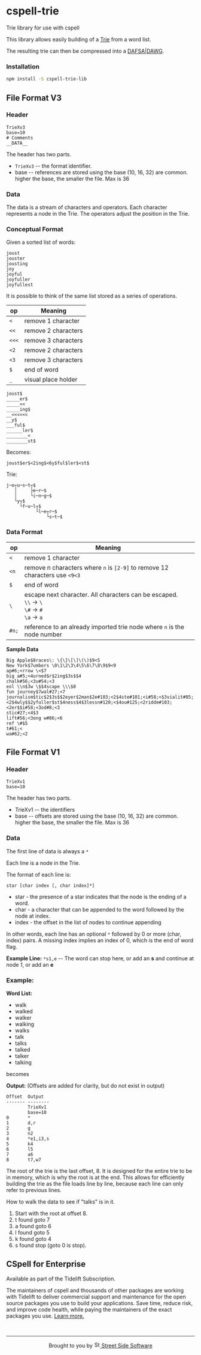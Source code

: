 # cspell-trie

Trie library for use with cspell

This library allows easily building of a [Trie](https://en.wikipedia.org/wiki/Trie)
from a word list.

The resulting trie can then be compressed into a
[DAFSA|DAWG](https://en.wikipedia.org/wiki/Deterministic_acyclic_finite_state_automaton).

### Installation

```sh
npm install -S cspell-trie-lib
```

## File Format V3

### Header

```
TrieXv3
base=10
# Comments
__DATA__
```

The header has two parts.

- `TrieXv3` -- the format identifier.
- base -- references are stored using the base (10, 16, 32) are common.
  higher the base, the smaller the file. Max is 36

### Data

The data is a stream of characters and operators. Each character represents a node in the Trie. The operators adjust the position in the Trie.

### Conceptual Format

Given a sorted list of words:

```text
joust
jouster
jousting
joy
joyful
joyfuller
joyfullest
```

It is possible to think of the same list stored as a series of operations.

| op    | Meaning             |
| ----- | ------------------- |
| `<`   | remove 1 character  |
| `<<`  | remove 2 characters |
| `<<<` | remove 3 characters |
| `<2`  | remove 2 characters |
| `<3`  | remove 3 characters |
| `$`   | end of word         |
| `_`   | visual place holder |

```text
joust$
_____er$
_____<<
_____ing$
__<<<<<<
__y$
___ful$
______ler$
________<
________st$
```

Becomes:

```text
joust$er$<2ing$<6y$ful$ler$<st$
```

Trie:

```text
j─o┬u─s─t┬$
   │     ├e─r─$
   │     └i─n─g─$
   └y┬$
     └f─u─l┬$
           └l─e┬r─$
               └s─t─$
```

### Data Format

| op    | Meaning                                                                                                   |
| ----- | --------------------------------------------------------------------------------------------------------- |
| `<`   | remove 1 character                                                                                        |
| `<n`  | remove n characters where `n` is `[2-9]` to remove 12 characters use `<9<3`                               |
| `$`   | end of word                                                                                               |
| `\`   | escape next character. All characters can be escaped. <br/> `\\` -> `\` <br/>`\#` -> `#` <br/>`\a` -> `a` |
| `#n;` | reference to an already imported trie node where `n` is the node number                                   |

**Sample Data**

<!--- cspell:disable --->

```text
Big Apple$8races\: \{\}\[\]\(\)$9<5
New York$7umbers \0\1\2\3\4\5\6\7\8\9$9<9
ap#6;<rrow \<$7
big a#5;<4urned$r$2ing$3s$$4
chalk#56;<3u#54;<3
eol \\n$3w \$$4scape \\\$8
fun journey$7wal#27;<7
journalism$tic$2$3s$$2eyer$2man$2e#103;<2$4ste#101;<i#58;<$3vialit#85;<2$4wly$$2yfuller$st$4ness$4$3lessn#120;<$4ou#125;<2ridde#103;<2er$$i#58;<3od#8;<3
stic#27;<4$3
lift#56;<3ong w#86;<6
ref \#$5
t#61;<
wa#62;<2
```

<!--- cspell:enable --->

## File Format V1

### Header

```
TrieXv1
base=10
```

The header has two parts.

- TrieXv1 -- the identifiers
- base -- offsets are stored using the base (10, 16, 32) are common.
  higher the base, the smaller the file. Max is 36

### Data

The first line of data is always a `*`

Each line is a node in the Trie.

The format of each line is:

`star [char index [, char index]*]`

- star - the presence of a star indicates that the node is the ending of a word.
- char - a character that can be appended to the word followed by the node at index.
- index - the offset in the list of nodes to continue appending

In other words, each line has an optional `*` followed by 0 or more (char, index) pairs.
A missing index implies an index of 0, which is the end of word flag.

**Example Line:** `*s1,e` -- The word can stop here, or add an **s** and continue at node _1_, or add an **e**

### Example:

**Word List:**

- walk
- walked
- walker
- walking
- walks
- talk
- talks
- talked
- talker
- talking

becomes

**Output:** (Offsets are added for clarity, but do not exist in output)

```text
Offset  Output
------- --------
        TrieXv1
        base=10
0       *
1       d,r
2       g
3       n2
4       *e1,i3,s
5       k4
6       l5
7       a6
8       t7,w7
```

The root of the trie is the last offset, 8.
It is designed for the entire trie to be in memory, which is why the root is at the end.
This allows for efficiently building the trie as the file loads line by line, because
each line can only refer to previous lines.

How to walk the data to see if "talks" is in it.

1. Start with the root at offset 8.
1. t found goto 7
1. a found goto 6
1. l found goto 5
1. k found goto 4
1. s found stop (goto 0 is stop).

<!---
    cspell:word DAFSA DAWG
-->

## CSpell for Enterprise

<!--- @@inject: ../../static/tidelift.md --->

Available as part of the Tidelift Subscription.

The maintainers of cspell and thousands of other packages are working with Tidelift to deliver commercial support and maintenance for the open source packages you use to build your applications. Save time, reduce risk, and improve code health, while paying the maintainers of the exact packages you use. [Learn more.](https://tidelift.com/subscription/pkg/npm-cspell?utm_source=npm-cspell&utm_medium=referral&utm_campaign=enterprise&utm_term=repo)

<!--- @@inject-end: ../../static/tidelift.md --->

<!--- @@inject: ../../static/footer.md --->

<br/>

---

<p align="center">
Brought to you by <a href="https://streetsidesoftware.com" title="Street Side Software">
<img width="16" alt="Street Side Software Logo" src="https://i.imgur.com/CyduuVY.png" /> Street Side Software
</a>
</p>

<!--- @@inject-end: ../../static/footer.md --->
